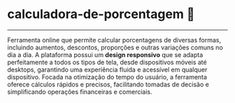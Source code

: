 # calculadora-de-porcentagem 📱

---

Ferramenta online que permite calcular porcentagens de diversas formas, incluindo aumentos, descontos, proporções e outras variações comuns no dia a dia. A plataforma possui um **design responsivo** que se adapta perfeitamente a todos os tipos de tela, desde dispositivos móveis até desktops, garantindo uma experiência fluida e acessível em qualquer dispositivo. Focada na otimização do tempo do usuário, a ferramenta oferece cálculos rápidos e precisos, facilitando tomadas de decisão e simplificando operações financeiras e comerciais.
